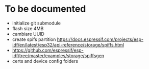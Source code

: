 # To be documented

- initialize  git submodule
- flash size 4MB
- cambiare UUID
- create spifs partition https://docs.espressif.com/projects/esp-idf/en/latest/esp32/api-reference/storage/spiffs.html
- https://github.com/espressif/esp-idf/tree/master/examples/storage/spiffsgen
- certs and device config folders
